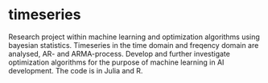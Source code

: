 # timeseries
Research project within machine learning and optimization algorithms using bayesian statistics. Timeseries in the time domain and freqency domain are analysed, AR- and ARMA-process. Develop and further investigate optimization algorithms for the purpose of machine learning in AI development. The code is in Julia and R.
